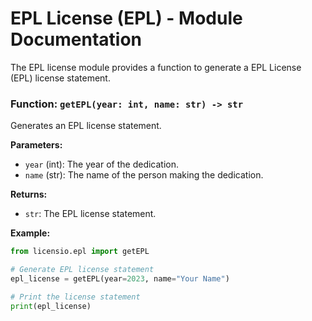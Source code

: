 # EPL License (EPL) - Module Documentation

The EPL license module provides a function to generate a EPL License (EPL) license statement.

### Function: `getEPL(year: int, name: str) -> str`

Generates an EPL license statement.

**Parameters:**

- `year` (int): The year of the dedication.
- `name` (str): The name of the person making the dedication.

**Returns:**

- `str`: The EPL license statement.

**Example:**

```python
from licensio.epl import getEPL

# Generate EPL license statement
epl_license = getEPL(year=2023, name="Your Name")

# Print the license statement
print(epl_license)
```